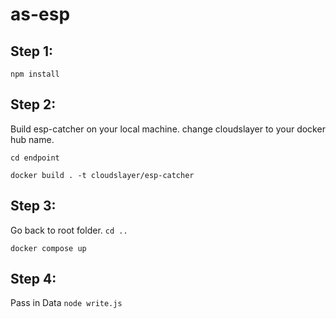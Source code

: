 # as-esp

## Step 1: 

```npm install ```



## Step 2: 
Build esp-catcher on your local machine. change cloudslayer to your docker hub name.

```cd endpoint ```

```docker build . -t cloudslayer/esp-catcher```



## Step 3:
 Go back to root folder. 
```cd .. ```

```docker compose up```



## Step 4:
 Pass in Data
```node write.js```
